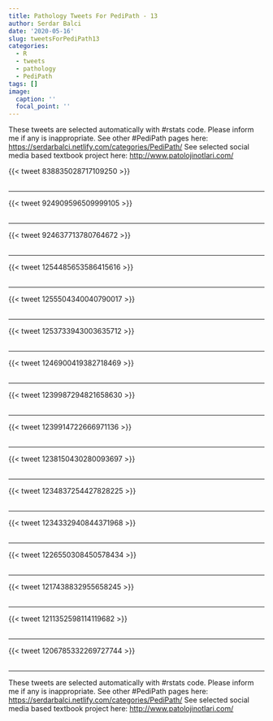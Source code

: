 ```yaml
---
title: Pathology Tweets For PediPath - 13
author: Serdar Balci
date: '2020-05-16'
slug: tweetsForPediPath13
categories:
  - R
  - tweets
  - pathology
  - PediPath
tags: []
image:
  caption: ''
  focal_point: ''
---
```



These tweets are selected automatically with #rstats code. Please inform me if any is inappropriate.
See other #PediPath pages here: https://serdarbalci.netlify.com/categories/PediPath/ 
See selected social media based textbook project here: http://www.patolojinotlari.com/

{{< tweet 838835028717109250 >}}
<br>
<br>
<hr>
{{< tweet 924909596509999105 >}}
<br>
<br>
<hr>
{{< tweet 924637713780764672 >}}
<br>
<br>
<hr>
{{< tweet 1254485653586415616 >}}
<br>
<br>
<hr>
{{< tweet 1255504340040790017 >}}
<br>
<br>
<hr>
{{< tweet 1253733943003635712 >}}
<br>
<br>
<hr>
{{< tweet 1246900419382718469 >}}
<br>
<br>
<hr>
{{< tweet 1239987294821658630 >}}
<br>
<br>
<hr>
{{< tweet 1239914722666971136 >}}
<br>
<br>
<hr>
{{< tweet 1238150430280093697 >}}
<br>
<br>
<hr>
{{< tweet 1234837254427828225 >}}
<br>
<br>
<hr>
{{< tweet 1234332940844371968 >}}
<br>
<br>
<hr>
{{< tweet 1226550308450578434 >}}
<br>
<br>
<hr>
{{< tweet 1217438832955658245 >}}
<br>
<br>
<hr>
{{< tweet 1211352598114119682 >}}
<br>
<br>
<hr>
{{< tweet 1206785332269727744 >}}
<br>
<br>
<hr>


These tweets are selected automatically with #rstats code. Please inform me if any is inappropriate.
See other #PediPath pages here: https://serdarbalci.netlify.com/categories/PediPath/ 
See selected social media based textbook project here: http://www.patolojinotlari.com/
